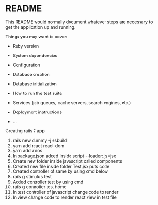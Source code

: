 # README

This README would normally document whatever steps are necessary to get the
application up and running.

Things you may want to cover:

* Ruby version

* System dependencies

* Configuration

* Database creation

* Database initialization

* How to run the test suite

* Services (job queues, cache servers, search engines, etc.)

* Deployment instructions

* ...

Creating rails 7 app
1. rails new dummy -j esbuild
2. yarn add react react-dom
3. yarn add axios
4. In package.json added inside script   --loader:.js=jsx  
5. Create new folder inside javascript called components
6. Created new file inside folder Test.jsx puts code 
7. Created controller of same by using cmd below
8. rails g stimulus test 
9. Added controller test by using cmd
10. rails g controller test home 
11. In test controller of javascript change code to render
12. In view change code to render react view in test file

